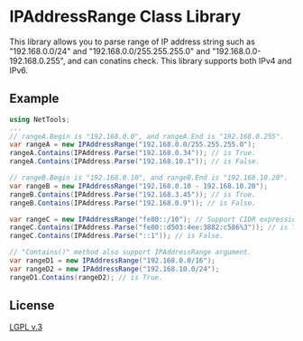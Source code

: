 IPAddressRange Class Library
=============

This library allows you to parse range of IP address string such as "192.168.0.0/24" and "192.168.0.0/255.255.255.0" and "192.168.0.0-192.168.0.255", and can conatins check.
This library supports both IPv4 and IPv6.

Example
-------

```C#
using NetTools;
...
// rangeA.Begin is "192.168.0.0", and rangeA.End is "192.168.0.255".
var rangeA = new IPAddressRange("192.168.0.0/255.255.255.0");
rangeA.Contains(IPAddress.Parse("192.168.0.34")); // is True.
rangeA.Contains(IPAddress.Parse("192.168.10.1")); // is False.

// rangeB.Begin is "192.168.0.10", and rangeB.End is "192.168.10.20".
var rangeB = new IPAddressRange("192.168.0.10 - 192.168.10.20");
rangeB.Contains(IPAddress.Parse("192.168.3.45")); // is True.
rangeB.Contains(IPAddress.Parse("192.168.0.9")); // is False.

var rangeC = new IPAddressRange("fe80::/10"); // Support CIDR expression and IPv6.
rangeC.Contains(IPAddress.Parse("fe80::d503:4ee:3882:c586%3")); // is True.
rangeC.Contains(IPAddress.Parse("::1")); // is False.

// "Contains()" method also support IPAddressRange argument.
var rangeD1 = new IPAddressRange("192.168.0.0/16");
var rangeD2 = new IPAddressRange("192.168.10.0/24");
rangeD1.Contains(rangeD2); // is True.
```

License
-------
[LGPL v.3](LICENSE)
